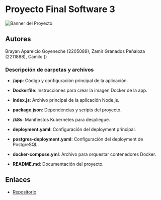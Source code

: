 # Proyecto Final Software 3

![Banner del Proyecto](baner/.jpg) 


## **Autores**
Brayan Apareicio Goyeneche (2205089), Zamir Granados Peñaloza (2211888), Camilo ()

### Descripción de carpetas y archivos
- **/app**: Código y configuración principal de la aplicación.
- **Dockerfile**: Instrucciones para crear la imagen Docker de la app.
- **index.js**: Archivo principal de la aplicación Node.js.
- **package.json**: Dependencias y scripts del proyecto.

- **/k8s**: Manifiestos Kubernetes para despliegue.
- **deployment.yaml**: Configuración del deployment principal.
- **postgres-deployment.yaml**: Configuración del deployment de PostgreSQL.

- **docker-compose.yml**: Archivo para orquestar contenedores Docker.
- **README.md**: Documentación del proyecto.


## **Enlaces**
- [Repositorio](https://github.com/Zamir2211888/Base-de-datos-de-peliculas)